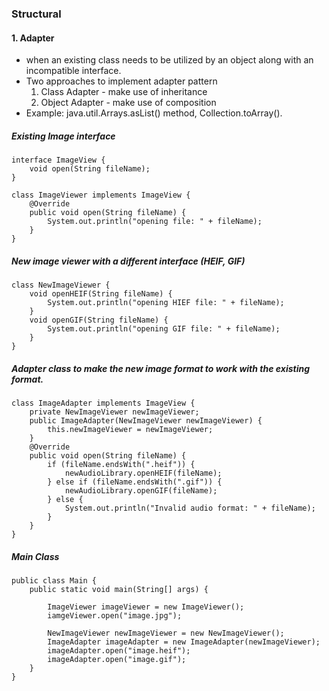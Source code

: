 ### Structural 
#### 1. Adapter
- when an existing class needs to be utilized by an object along with an incompatible interface.
- Two approaches to implement adapter pattern
  1. Class Adapter - make use of inheritance
  2. Object Adapter - make use of composition
- Example: java.util.Arrays.asList() method, Collection.toArray().

##### Existing Image interface
```
interface ImageView {
    void open(String fileName);
}

class ImageViewer implements ImageView {
    @Override
    public void open(String fileName) {
        System.out.println("opening file: " + fileName);
    }
}
```

##### New image viewer with a different interface (HEIF, GIF)
```
class NewImageViewer {
    void openHEIF(String fileName) {
        System.out.println("opening HIEF file: " + fileName);
    }
    void openGIF(String fileName) {
        System.out.println("opening GIF file: " + fileName);
    }
}
```
##### Adapter class to make the new image format to work with the existing format.
```
class ImageAdapter implements ImageView {
    private NewImageViewer newImageViewer;
    public ImageAdapter(NewImageViewer newImageViewer) {
        this.newImageViewer = newImageViewer;
    }
    @Override
    public void open(String fileName) {
        if (fileName.endsWith(".heif")) {
            newAudioLibrary.openHEIF(fileName);
        } else if (fileName.endsWith(".gif")) {
            newAudioLibrary.openGIF(fileName);
        } else {
            System.out.println("Invalid audio format: " + fileName);
        }
    }
}
```
##### Main Class
```
public class Main {
    public static void main(String[] args) {
        
        ImageViewer imageViewer = new ImageViewer();
        iamgeViewer.open("image.jpg");
        
        NewImageViewer newImageViewer = new NewImageViewer();
        ImageAdapter imageAdapter = new ImageAdapter(newImageViewer);
        imageAdapter.open("image.heif");
        imageAdapter.open("image.gif");
    }
}

```
